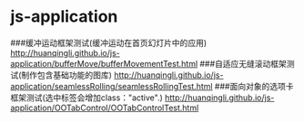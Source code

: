 # js-application
###缓冲运动框架测试(缓冲运动在首页幻灯片中的应用)
http://huanqingli.github.io/js-application/bufferMove/bufferMovementTest.html
###自适应无缝滚动框架测试(制作包含基础功能的图库)
http://huanqingli.github.io/js-application/seamlessRolling/seamlessRollingTest.html
###面向对象的选项卡框架测试(选中标签会增加class："active".)
http://huanqingli.github.io/js-application/OOTabControl/OOTabControlTest.html